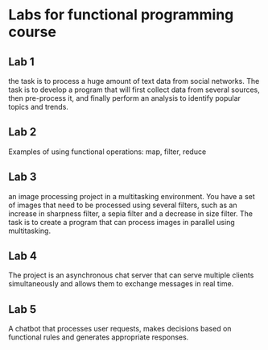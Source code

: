 # Labs for functional programming course

## Lab 1
the task is to process a huge amount of text data from social networks. The task is to develop a program that will first collect data from several sources, then pre-process it, and finally perform an analysis to identify popular topics and trends.
## Lab 2
Examples of using functional operations: map, filter, reduce
## Lab 3
an image processing project in a multitasking environment. You have a set of images that need to be processed using several filters, such as an increase in sharpness filter, a sepia filter and a decrease in size filter. The task is to create a program that can process images in parallel using multitasking.
## Lab 4
The project is an asynchronous chat server that can serve multiple clients simultaneously and allows them to exchange messages in real time.
## Lab 5
A chatbot that processes user requests, makes decisions based on functional rules and generates appropriate responses.
